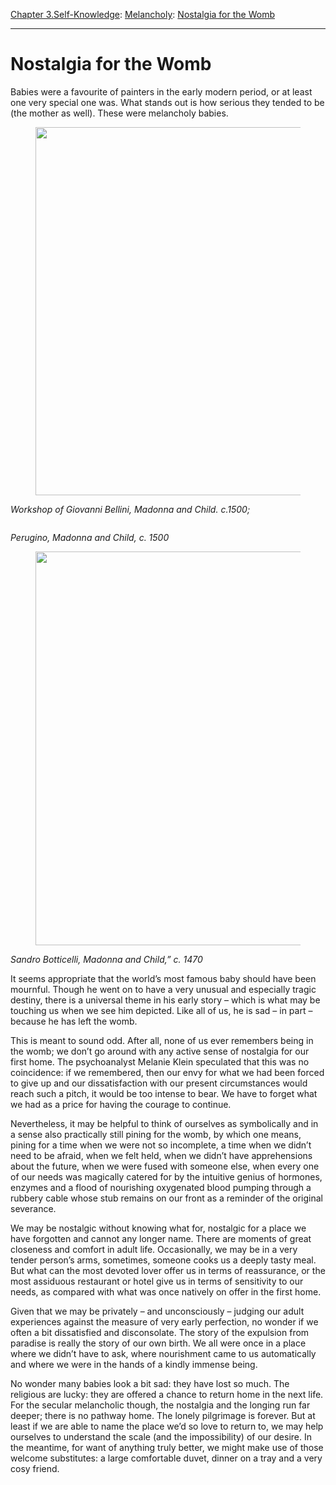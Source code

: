 [Chapter 3.Self-Knowledge](https://www.theschooloflife.com/thebookoflife/category/self-knowledge/): [Melancholy](https://www.theschooloflife.com/thebookoflife/category/self-knowledge/melancholy/): [Nostalgia for the Womb](https://www.theschooloflife.com/thebookoflife/nostalgia-for-the-womb/)

* * *

# Nostalgia for the Womb

Babies were a favourite of painters in the early modern period, or at least one very special one was. What stands out is how serious they tended to be (the mother as well). These were melancholy babies.

<figure class="aligncenter is-resized"><img src="https://lh6.googleusercontent.com/mPxZpsDzjGk4yN0z_RepeiDx362cS89N1BouWQ2vU_u7dGfY0fYZ73vN767ARBXBSBRax0X2j3AblgUMDfC3coKeFHM6gQhrQTQvemXtJxWAGqQkesvo6nuslBjXfsaGa6qTN-UO" alt="" width="466" height="589"></figure>

_Workshop of Giovanni Bellini, Madonna and Child. c.1500;&nbsp;_

<figure class="aligncenter"><img src="https://lh5.googleusercontent.com/BJ4AkiQPVcKvgQexjeMGZV2r_dtU8SCNSzjx56BEwDruHolfbBFo8b_YXnbO5n9oH2aygawi8FZ33XhXer2M7KgA0WWXDDJoZxKdzPobWXGoo81YoXzvXzY9cmxjTGziceuMImKJ" alt=""></figure>

_Perugino, Madonna and Child, c. 1500_

<figure class="aligncenter is-resized"><img src="https://lh6.googleusercontent.com/dSz_D-4ec-6el5NoB1zpxJpzTxL2uMAM7nS8PeHE-Nh_Cn186r-SS67YopMA0sWUCq2h9MQTDYsZBxA5aK9Ld7sdZevnJyl5duAFsbWo9C4voLB8WrXYv2MURYBm5BeS98ln10DP" alt="" width="460" height="630"></figure>

_Sandro Botticelli, Madonna and Child,” c. 1470_

It seems appropriate that the world’s most famous baby should have been mournful. Though he went on to have a very unusual and especially tragic destiny, there is a universal theme in his early story – which is what may be touching us when we see him depicted. Like all of us, he is sad – in part – because he has left the womb.

This is meant to sound odd. After all, none of us ever remembers being in the womb; we don’t go around with any active sense of nostalgia for our first home. The psychoanalyst Melanie Klein speculated that this was no coincidence: if we remembered, then our envy for what we had been forced to give up and our dissatisfaction with our present circumstances would reach such a pitch, it would be too intense to bear. We have to forget what we had as a price for having the courage to continue.

Nevertheless, it may be helpful to think of ourselves as symbolically and in a sense also practically still pining for the womb, by which one means, pining for a time when we were not so incomplete, a time when we didn’t need to be afraid, when we felt held, when we didn’t have apprehensions about the future, when we were fused with someone else, when every one of our needs was magically catered for by the intuitive genius of hormones, enzymes and a flood of nourishing oxygenated blood pumping through a rubbery cable whose stub remains on our front as a reminder of the original severance.

We may be nostalgic without knowing what for, nostalgic for a place we have forgotten and cannot any longer name. There are moments of great closeness and comfort in adult life. Occasionally, we may be in a very tender person’s arms, sometimes, someone cooks us a deeply tasty meal. But what can the most devoted lover offer us in terms of reassurance, or the most assiduous restaurant or hotel give us in terms of sensitivity to our needs, as compared with what was once natively on offer in the first home.

Given that we may be privately – and unconsciously – judging our adult experiences against the measure of very early perfection, no wonder if we often a bit dissatisfied and disconsolate. The story of the expulsion from paradise is really the story of our own birth. We all were once in a place where we didn’t have to ask, where nourishment came to us automatically and where we were in the hands of a kindly immense being.

No wonder many babies look a bit sad: they have lost so much. The religious are lucky: they are offered a chance to return home in the next life. For the secular melancholic though, the nostalgia and the longing run far deeper; there is no pathway home. The lonely pilgrimage is forever. But at least if we are able to name the place we’d so love to return to, we may help ourselves to understand the scale (and the impossibility) of our desire. In the meantime, for want of anything truly better, we might make use of those welcome substitutes: a large comfortable duvet, dinner on a tray and a very cosy friend.
